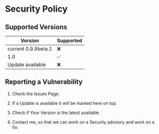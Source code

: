 # Security Policy

## Supported Versions

| Version | Supported          |
| ------- | ------------------ |
| current 0.9.9beta.1     | :x: |
| 1.0     | :white_check_mark: |
| Update available   | :x:                |


## Reporting a Vulnerability

1) Check the Issues Page.

2) If a Update is available it will be marked here on top.

3) Check if Your Version is the latest available.

4) Contact me, so that we can work on a Security advisory and work on a fix.

